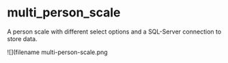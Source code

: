 # multi_person_scale
A person scale with different select options and a SQL-Server connection to store data.


![](filename multi-person-scale.png
